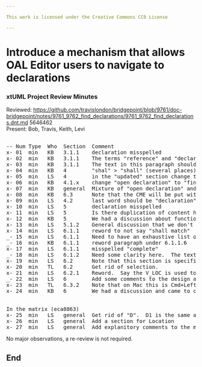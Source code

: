 ```yaml
---

This work is licensed under the Creative Commons CC0 License

---
```


# Introduce a mechanism that allows OAL Editor users to navigate to declarations
### xtUML Project Review Minutes

Reviewed:  https://github.com/travislondon/bridgepoint/blob/9761/doc-bridgepoint/notes/9761_9762_find_declarations/9761_9762_find_declarations.dnt.md 5646462  
Present: Bob, Travis, Keith, Levi    

<pre>

-- Num Type  Who  Section  Comment
x- 01  min   KB   3.1.1    declaration misspelled
x- 02  min   KB   3.1.1    The terms "reference" and "declaration" should not be used interchangably.  Update this section.
x- 03  min   KB   3.1.1    The text in this paragraph should say "reference" instead of "declaration"
x- 04  min   KB   4        "shal" > "shall" (several places)
x- 05  min   LS   4        in the "updated" section change to say "navigate to that model element declaration"
x- 06  min   KB   4.1.x    change "open declaration" to "find declaration"
x- 07  min   KB   general  Mixture of "open declaration" and "find declaration", be consistent
x- 08  min   KB   6.3      Note that the CME will be put with the other BP CM entries
x- 09  min   LS   4.2      last word should be "declaration" here
x- 10  min   LS   5        declaration misspelled
x- 11  min   LS   5        Is there duplication of content here with section 3
x- 12  min   KB   5        We had a discussion about functionality.  We came to the conclusion that selection should be made in ME and the canvas should be opened to show where the element is (at least in some cases)
x- 13  min   LS   5.1.2    General discussion that we don't like this.  We think the ME should be opened automatically.
x- 14  min   LS   6.1.1    reword to not say "shall match"
_- 15  min   LS   6.1.1    Need to have an exhaustive list of all supported statement types here (consider that create and select are missing)
_- 16  min   KB   6.1.1    reword paragraph under 6.1.1.6
x- 17  min   LS   6.1.1    misspelled "complete"
_- 18  min   LS   6.1.2    Need some clarity here.  The text about "type" is confusing. Describe how it will be found
x- 19  min   LS   6.2      Note that this section is specifically about transient variables and not structural elements
x- 20  min   TL   6.2      Get rid of selection.
x- 21  min   LS   6.2.1    Reword.  Say the V_LOC is used to find the first instance of the V_VAR.
_- 22  min   LS   6        Add some comments to the design about where the logic for this feature will live.  Specifically, this will use a lot of traversals.  It would be good to add this to the OAL in the model and not write this all in Java.
x- 23  min   TL   6.3.2    Note that on Mac this is Cmd+Left Mouse
x- 24  min   KB   6        We had a discussion and came to conclusion that we would rather have "Open Declaration" be shown but grayed out on invalid activations than not shown at all.


In the matrix (eca8863)
x- 25  min   LS   general  Get rid of "D".  D1 is the same as T1-10 and D2 is T11
x- 26  min   LS   general  Add a section for Location
x- 27  min   LS   general  Add explanitory comments to the matrix
</pre>
   
No major observations, a re-review is not required.

End
---

